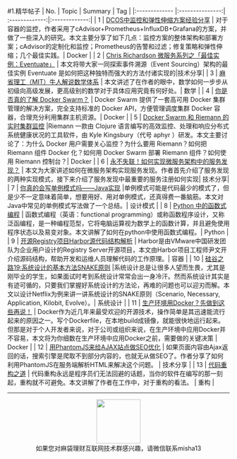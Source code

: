 #1.精华帖子
| No.  | Topic  | Summary | Tag |
|:------------- |:---------------:| :-------------:|:-------------:|
| 1 | [DCOS中监控和弹性伸缩方案经验分享](http://dockone.io/article/1182) | 对于容器的监控，作者采用了cAdvisor+Prometheus+InfluxDB+Grafana的方案，并做了一些深入的研究。本文主要分享了如下几点：监控方案的整体架构和部署方案；cAdvisor的定制化和监控；Prometheus的告警和过滤；修复策略和弹性伸缩；几个最佳实践。| Docker |
| 2 | [Chris Richardson 微服务系列之「最佳实例：Eventuate」](https://mp.weixin.qq.com/s?__biz=MzA5NTUxNzE4MQ==&mid=411640505&idx=1&sn=c9918903d73acb7b9890bdf9e6cbdc28&scene=1&srcid=0403nDNVaLdlWAeni6HHL0Cu&key=b28b03434249256b4dbe9f642967a5df0c65bea950d1ee2e79512327af4c311039202cdda679cfeba5bc88a4a6256bc4&ascene=0&uin=Mzg0MTM3MTk1) |  本文将带大家一同探索事件溯源（Event Sourcing）架构的最佳实例 Eventuate 是如何把这种独特而强大的方法付诸实现的|技术分享|
| 3 | [麻省理工（MIT）牛人解说数学体系](https://mp.weixin.qq.com/s?__biz=MzA5ODUxOTA5Mg==&mid=400205070&idx=1&sn=23a277f30a356fa932153264bc65b34b&scene=1&srcid=0403Hmzs0qeLLqpBpkLUTSMp&key=b28b03434249256b8ddde57da74af133e0215b79eae0d89e12ab55b7927f18da7ad16c32b00da08dbf00cebd9641cbf1&ascene=0&uin=Mzg0MTM3MTk1) | 本文讲述了在作者的眼中，数学如何一步步从初级向高级发展，更高级别的数学对于具体应用究竟有何好处。|  数学 |
| 4 | [你是否真的了解 Docker Swarm？](https://mp.weixin.qq.com/s?__biz=MzA5NTUxNzE4MQ==&mid=411690836&idx=1&sn=4aef2e932dc2148b1e97b59c5fb2550f&scene=1&srcid=0404oEsEeNghzY8iWp2nKM9H&key=b28b03434249256b9555a2546a076b5fe85e493fa40480861d86af599d143d8f1a661f340c84498ab4eb7b03b5dbde2e&ascene=0&uin=Mzg0MTM3MTk1) | Docker Swarm 提供了一套高可用 Docker 集群管理的解决方案，完全支持标准的 Docker API，方便管理调度集群 Docker 容器，合理充分利用集群主机资源。|  Docker |
| 5 | [Docker Swarm 和 Riemann 的实时集群监控](https://mp.weixin.qq.com/s?__biz=MzA5NTUxNzE4MQ==&mid=411782702&idx=1&sn=c6693b0268146a1f0d93f2b983b535cb&scene=0&key=b28b03434249256b6ede1a2923017ddca9263799e46fa0ae3e86e247e9da749a8b7318d91dae6edd85149822bd0747fd&ascene=0&uin=Mzg0MTM3MTk1) |Riemann 一款由 Clojure 语言编写的高效监控、处理和响应分布式系统健康状况的工具软件，由 Kyle Kingsbury（代号 aphyr ）研发。本文主要讨论了：为什么 Docker 用户需要关心监控？为什么要用 Riemann？如何把 Riemann 组件 Docker 化？如何用 Docker Swarm 部署 Riemann 组件？如何使用 Riemann 控制台？| Docker |
| 6 | [永不失联！如何实现微服务架构中的服务发现？](http://www.tuicool.com/wx/A7VFra7?from=timeline&isappinstalled=0) | 本文为大家讲述如何在微服务架构实现服务发现。作者首先介绍了服务发现的两种实现模式，接下来介绍了服务发现中最重要的服务注册如何实现| 技术分享|
| 7 | [你真的会写单例模式吗——Java实现](https://mp.weixin.qq.com/s?__biz=MjM5NzMyMjAwMA==&mid=2651477019&idx=1&sn=f9c91473c078e98d82666e8dbbab2782&scene=1&srcid=0406OQcP6HxcaMhiYktA6xTc&key=b28b03434249256bd006a814a55b72e8b9ba516486ab64b2ad58acd7f4789cb865ac63b81a016edb85feb1ccad5b5cfb&ascene=0&uin=Mzg0MTM3MTk1) |单例模式可能是代码最少的模式了，但是少不一定意味着简单，想要用好、用对单例模式，还真得费一番脑筋。本文对Java中常见的单例模式写法做了一个总结。| 设计模式 |
| 8 | [Python 中的函数式编程](https://mp.weixin.qq.com/s?__biz=MzA4MjEyNTA5Mw==&mid=2652563514&idx=3&sn=774d1a43f8e56d5396c49c9a8330dbfa&scene=1&srcid=04066AoQE5Fm6d3XjO0ZKqRP&key=b28b03434249256bfab4dbed2426b27089ff04521eb9282b8f8217c13cc022d9d334f9ae03f2222c29a7b1a24f847fc5&ascene=0&uin=Mzg0MTM3MTk1) | 函数式编程（英语：functional programming）或称函数程序设计，又称泛函编程，是一种编程范型，它将电脑运算视为数学上的函数计算，并且避免使用程序状态以及易变对象。本文讲解了如何在python中使用函数式编程。| Python |
| 9 | [开源Registry项目Harbor源代码结构解析](https://mp.weixin.qq.com/s?__biz=MzAwNzUyNzI5Mw==&mid=2730790124&idx=1&sn=468c6dc6d5cd52532e934e49d590b64c&scene=1&srcid=0407tGSDi7Lc41HLzSBbIQTE&key=b28b03434249256b089dcaae7b6ad1e03443fdbdd2d0cc7bf8a1587d75fadfcbfe62fdf989c1fa6a881a8cb98a038fa3&ascene=0&uin=Mzg0MTM3MTk1) | Harbor是由VMware中国研发团队为企业用户设计的Registry Server开源项目，本文由Harbor项目工程师尹文开介绍源码结构，帮助开发和运维人员理解代码的工作原理。| 容器 |
| 10 | [硅谷之路19:系统设计的基本方法SNAKE原则](https://mp.weixin.qq.com/s?__biz=MzA5NTcyMjg1Nw==&mid=2651316563&idx=1&sn=696a862cfd63a8525d9605ddf62ef2de&scene=1&srcid=0407ftELowXvp4RxShj1wIjZ&key=b28b03434249256bd47ccf414a87232e6de4610474a8359b99c279b0676203ab3aaa01efc150eb5dc16712497ab9d638&ascene=0&uin=Mzg0MTM3MTk1) |系统设计总是让很多人望而生畏，尤其是刚毕业的学生，如果面试时考到系统设计常常会出一身冷汗。然而系统设计其实是有迹可循的，只要我们掌握好系统设计的方法论，再难的问题也可以迎刃而解。本文以设计Netflix为例来讲一讲系统设计的SNAKE原则（Scenario, Necessary, Application, Kilobit, Evolve）。| 系统设计 |
| 11 | [生产环境用Docker？先做到这些再说！](https://mp.weixin.qq.com/s?__biz=MzA4MzQ1NjQ5Nw==&mid=402653453&idx=1&sn=e913160fc1db72a711ce539782aa5484&scene=1&srcid=04075O0mdQD64MMmEQPwGtCU&key=b28b03434249256ba8808ab5d985db49ce0bee721207c5564d3c50d62354274244f88dd7f6017adbf4b199927f08d37a&ascene=0&uin=Mzg0MTM3MTk1) | Docker作为近几年来最受欢迎的开源技术，操作简单是其迅速能流行起来的原因之一。写个Dockerfile，在本地build成镜像，就能很快地运行起来。但那是对于个人开发者来说，对于公司或组织来说，在生产环境中应用Docker并不容易，本文将为你细数在生产环境中应用Docker之前，需要做的关键决策 | Docker |
| 12 | [用PhantomJS来给AJAX站点做SEO优化](https://www.mxgw.info/t/phantomjs-prerender-for-seo.html?hmsr=toutiao.io&utm_medium=toutiao.io&utm_source=toutiao.io) | 如果页面内容由Ajax返回的话，搜索引擎是爬取不到部分内容的，也就无从做SEO了。作者分享了如何利用PhantomJS在服务端解析HTML来解决这个问题。 | 技术分享 |
| 13 | [代码重构之道](http://zhuanlan.zhihu.com/p/20723717) | 代码重构永远是程序员们无法回避的话题，当你的软件在编写的那一刻起，重构就不可避免。本文讲解了作者在工作中，对于重构的看法。 | 重构 |

---
<div align=center>
<img src="http://tp1.sinaimg.cn/5360958752/180/40095350112/1" width="100" height="100" >
</div>
<html>
<body>
<div align="center" style="border:lpx solid red">
如果您对麻袋理财互联网技术群感兴趣，请微信联系misha13
</div>

